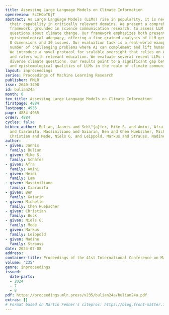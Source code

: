 ```yaml
---
title: Assessing Large Language Models on Climate Information
openreview: ScIHQoTUjT
abstract: As Large Language Models (LLMs) rise in popularity, it is necessary to assess
  their capability in critically relevant domains. We present a comprehensive evaluation
  framework, grounded in science communication research, to assess LLM responses to
  questions about climate change. Our framework emphasizes both presentational and
  epistemological adequacy, offering a fine-grained analysis of LLM generations spanning
  8 dimensions and 30 issues. Our evaluation task is a real-world example of a growing
  number of challenging problems where AI can complement and lift human performance.
  We introduce a novel protocol for scalable oversight that relies on AI Assistance
  and raters with relevant education. We evaluate several recent LLMs on a set of
  diverse climate questions. Our results point to a significant gap between surface
  and epistemological qualities of LLMs in the realm of climate communication.
layout: inproceedings
series: Proceedings of Machine Learning Research
publisher: PMLR
issn: 2640-3498
id: bulian24a
month: 0
tex_title: Assessing Large Language Models on Climate Information
firstpage: 4884
lastpage: 4935
page: 4884-4935
order: 4884
cycles: false
bibtex_author: Bulian, Jannis and Sch\"{a}fer, Mike S. and Amini, Afra and Lam, Heidi
  and Ciaramita, Massimiliano and Gaiarin, Ben and Chen Huebscher, Michelle and Buck,
  Christian and Mede, Niels G. and Leippold, Markus and Strauss, Nadine
author:
- given: Jannis
  family: Bulian
- given: Mike S.
  family: Schäfer
- given: Afra
  family: Amini
- given: Heidi
  family: Lam
- given: Massimiliano
  family: Ciaramita
- given: Ben
  family: Gaiarin
- given: Michelle
  family: Chen Huebscher
- given: Christian
  family: Buck
- given: Niels G.
  family: Mede
- given: Markus
  family: Leippold
- given: Nadine
  family: Strauss
date: 2024-07-08
address:
container-title: Proceedings of the 41st International Conference on Machine Learning
volume: '235'
genre: inproceedings
issued:
  date-parts:
  - 2024
  - 7
  - 8
pdf: https://proceedings.mlr.press/v235/bulian24a/bulian24a.pdf
extras: []
# Format based on Martin Fenner's citeproc: https://blog.front-matter.io/posts/citeproc-yaml-for-bibliographies/
---
```

